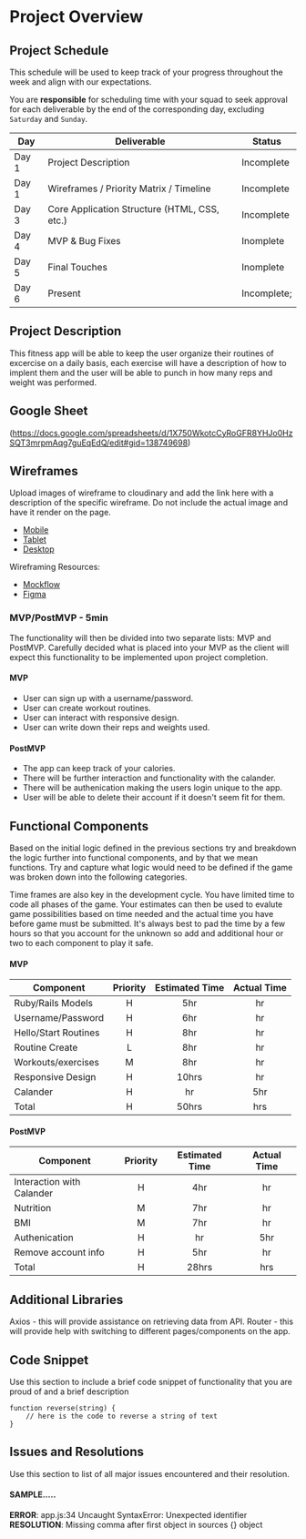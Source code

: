 # Project Overview

## Project Schedule

This schedule will be used to keep track of your progress throughout the week and align with our expectations.  

You are **responsible** for scheduling time with your squad to seek approval for each deliverable by the end of the corresponding day, excluding `Saturday` and `Sunday`.

|  Day | Deliverable | Status
|---|---| ---|
|Day 1| Project Description | Incomplete
|Day 1| Wireframes / Priority Matrix / Timeline | Incomplete
|Day 3| Core Application Structure (HTML, CSS, etc.) | Incomplete
|Day 4| MVP & Bug Fixes | Inomplete
|Day 5| Final Touches | Inomplete
|Day 6| Present | Incomplete;


## Project Description
This fitness app will be able to keep the user organize their routines of excercise
on a daily basis, each exercise will have a description of how to implent them
and the user will be able to punch in how many reps and weight was performed.

## Google Sheet

(https://docs.google.com/spreadsheets/d/1X750WkotcCyRoGFR8YHJo0HzSQT3mrpmAqg7guEqEdQ/edit#gid=138749698) 


## Wireframes

Upload images of wireframe to cloudinary and add the link here with a description of the specific wireframe. Do not include the actual image and have it render on the page.  

- [Mobile](https://www.figma.com/file/KG5YfEliaGoSkc3Asa02Gr/Untitled?node-id=5%3A233)
- [Tablet]()
- [Desktop]()

Wireframing Resources:

- [Mockflow](https://mockflow.com/app/#Wireframe)
- [Figma](https://www.figma.com/)


### MVP/PostMVP - 5min

The functionality will then be divided into two separate lists: MVP and PostMVP.  Carefully decided what is placed into your MVP as the client will expect this functionality to be implemented upon project completion.  

#### MVP 

- User can sign up with a username/password.
- User can create workout routines. 
- User can interact with responsive design. 
- User can write down their reps and weights used.

#### PostMVP 

- The app can keep track of your calories.
- There will be further interaction and functionality with the calander.
- There will be authenication making the users login unique to the app.
- User will be able to delete their account if it doesn't seem fit for them.

## Functional Components

Based on the initial logic defined in the previous sections try and breakdown the logic further into functional components, and by that we mean functions.  Try and capture what logic would need to be defined if the game was broken down into the following categories.

Time frames are also key in the development cycle.  You have limited time to code all phases of the game.  Your estimates can then be used to evalute game possibilities based on time needed and the actual time you have before game must be submitted. It's always best to pad the time by a few hours so that you account for the unknown so add and additional hour or two to each component to play it safe.

#### MVP
| Component | Priority | Estimated Time | Actual Time |
| --- | :---: |  :---: | :---: | 
| Ruby/Rails Models | H | 5hr | hr |
| Username/Password | H | 6hr | hr |
| Hello/Start Routines | H | 8hr | hr |  
| Routine Create | L | 8hr|  hr | 
| Workouts/exercises| M | 8hr | hr|
| Responsive Design | H | 10hrs| hr | 
| Calander | H | hr | 5hr | hr |
| Total | H | 50hrs| hrs |

#### PostMVP
| Component | Priority | Estimated Time | Actual Time |
| --- | :---: |  :---: | :---: | 
| Interaction with Calander | H | 4hr | hr | hr |
| Nutrition | M | 7hr | hr |
| BMI | M | 7hr | hr |
| Authenication | H | hr | 5hr | hr |
| Remove account info | H | 5hr | hr |
| Total | H | 28hrs| hrs |

## Additional Libraries
 Axios - this will provide assistance on retrieving data from API.
 Router - this will provide help with switching to different pages/components on the app.
## Code Snippet

Use this section to include a brief code snippet of functionality that you are proud of and a brief description  

```
function reverse(string) {
	// here is the code to reverse a string of text
}
```

## Issues and Resolutions
 Use this section to list of all major issues encountered and their resolution.

#### SAMPLE.....
**ERROR**: app.js:34 Uncaught SyntaxError: Unexpected identifier                                
**RESOLUTION**: Missing comma after first object in sources {} object